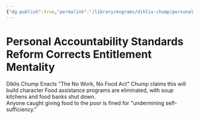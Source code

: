 ```yaml
---
{"dg-publish":true,"permalink":"/library/engrams/diklis-chump/personal-accountability-standards-reform-corrects-entitlement-mentality/","tags":["DC/Labor","DC/AS2"]}
---
```


# Personal Accountability Standards Reform Corrects Entitlement Mentality
Diklis Chump Enacts "The No Work, No Food Act"
Chump claims this will build character
	Food assistance programs are eliminated, with soup kitchens and food banks shut down.  
	Anyone caught giving food to the poor is fined for "undermining self-sufficiency."
